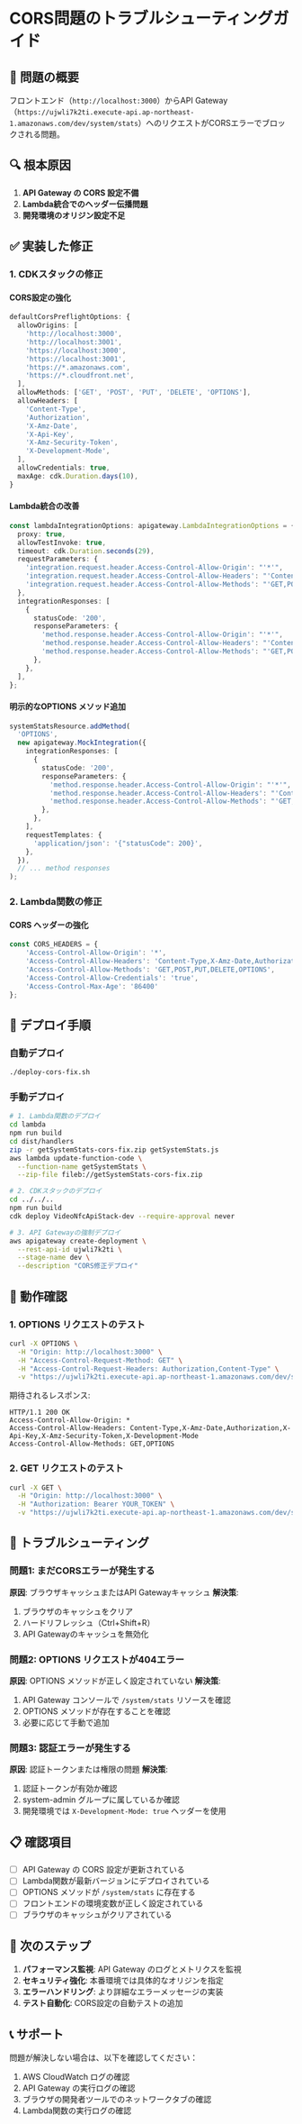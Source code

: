 # CORS問題のトラブルシューティングガイド

## 🚨 問題の概要

フロントエンド（`http://localhost:3000`）からAPI Gateway（`https://ujwli7k2ti.execute-api.ap-northeast-1.amazonaws.com/dev/system/stats`）へのリクエストがCORSエラーでブロックされる問題。

## 🔍 根本原因

1. **API Gateway の CORS 設定不備**
2. **Lambda統合でのヘッダー伝播問題**
3. **開発環境のオリジン設定不足**

## ✅ 実装した修正

### 1. CDKスタックの修正

#### CORS設定の強化
```typescript
defaultCorsPreflightOptions: {
  allowOrigins: [
    'http://localhost:3000',
    'http://localhost:3001',
    'https://localhost:3000',
    'https://localhost:3001',
    'https://*.amazonaws.com',
    'https://*.cloudfront.net',
  ],
  allowMethods: ['GET', 'POST', 'PUT', 'DELETE', 'OPTIONS'],
  allowHeaders: [
    'Content-Type',
    'Authorization',
    'X-Amz-Date',
    'X-Api-Key',
    'X-Amz-Security-Token',
    'X-Development-Mode',
  ],
  allowCredentials: true,
  maxAge: cdk.Duration.days(10),
}
```

#### Lambda統合の改善
```typescript
const lambdaIntegrationOptions: apigateway.LambdaIntegrationOptions = {
  proxy: true,
  allowTestInvoke: true,
  timeout: cdk.Duration.seconds(29),
  requestParameters: {
    'integration.request.header.Access-Control-Allow-Origin': "'*'",
    'integration.request.header.Access-Control-Allow-Headers': "'Content-Type,X-Amz-Date,Authorization,X-Api-Key,X-Amz-Security-Token,X-Development-Mode'",
    'integration.request.header.Access-Control-Allow-Methods': "'GET,POST,PUT,DELETE,OPTIONS'",
  },
  integrationResponses: [
    {
      statusCode: '200',
      responseParameters: {
        'method.response.header.Access-Control-Allow-Origin': "'*'",
        'method.response.header.Access-Control-Allow-Headers': "'Content-Type,X-Amz-Date,Authorization,X-Api-Key,X-Amz-Security-Token,X-Development-Mode'",
        'method.response.header.Access-Control-Allow-Methods': "'GET,POST,PUT,DELETE,OPTIONS'",
      },
    },
  ],
};
```

#### 明示的なOPTIONS メソッド追加
```typescript
systemStatsResource.addMethod(
  'OPTIONS',
  new apigateway.MockIntegration({
    integrationResponses: [
      {
        statusCode: '200',
        responseParameters: {
          'method.response.header.Access-Control-Allow-Origin': "'*'",
          'method.response.header.Access-Control-Allow-Headers': "'Content-Type,X-Amz-Date,Authorization,X-Api-Key,X-Amz-Security-Token,X-Development-Mode'",
          'method.response.header.Access-Control-Allow-Methods': "'GET,OPTIONS'",
        },
      },
    ],
    requestTemplates: {
      'application/json': '{"statusCode": 200}',
    },
  }),
  // ... method responses
);
```

### 2. Lambda関数の修正

#### CORS ヘッダーの強化
```javascript
const CORS_HEADERS = {
    'Access-Control-Allow-Origin': '*',
    'Access-Control-Allow-Headers': 'Content-Type,X-Amz-Date,Authorization,X-Api-Key,X-Amz-Security-Token,X-Development-Mode',
    'Access-Control-Allow-Methods': 'GET,POST,PUT,DELETE,OPTIONS',
    'Access-Control-Allow-Credentials': 'true',
    'Access-Control-Max-Age': '86400'
};
```

## 🚀 デプロイ手順

### 自動デプロイ
```bash
./deploy-cors-fix.sh
```

### 手動デプロイ
```bash
# 1. Lambda関数のデプロイ
cd lambda
npm run build
cd dist/handlers
zip -r getSystemStats-cors-fix.zip getSystemStats.js
aws lambda update-function-code \
  --function-name getSystemStats \
  --zip-file fileb://getSystemStats-cors-fix.zip

# 2. CDKスタックのデプロイ
cd ../../..
npm run build
cdk deploy VideoNfcApiStack-dev --require-approval never

# 3. API Gatewayの強制デプロイ
aws apigateway create-deployment \
  --rest-api-id ujwli7k2ti \
  --stage-name dev \
  --description "CORS修正デプロイ"
```

## 🧪 動作確認

### 1. OPTIONS リクエストのテスト
```bash
curl -X OPTIONS \
  -H "Origin: http://localhost:3000" \
  -H "Access-Control-Request-Method: GET" \
  -H "Access-Control-Request-Headers: Authorization,Content-Type" \
  -v "https://ujwli7k2ti.execute-api.ap-northeast-1.amazonaws.com/dev/system/stats"
```

期待されるレスポンス:
```
HTTP/1.1 200 OK
Access-Control-Allow-Origin: *
Access-Control-Allow-Headers: Content-Type,X-Amz-Date,Authorization,X-Api-Key,X-Amz-Security-Token,X-Development-Mode
Access-Control-Allow-Methods: GET,OPTIONS
```

### 2. GET リクエストのテスト
```bash
curl -X GET \
  -H "Origin: http://localhost:3000" \
  -H "Authorization: Bearer YOUR_TOKEN" \
  -v "https://ujwli7k2ti.execute-api.ap-northeast-1.amazonaws.com/dev/system/stats"
```

## 🔧 トラブルシューティング

### 問題1: まだCORSエラーが発生する

**原因**: ブラウザキャッシュまたはAPI Gatewayキャッシュ
**解決策**:
1. ブラウザのキャッシュをクリア
2. ハードリフレッシュ（Ctrl+Shift+R）
3. API Gatewayのキャッシュを無効化

### 問題2: OPTIONS リクエストが404エラー

**原因**: OPTIONS メソッドが正しく設定されていない
**解決策**:
1. API Gateway コンソールで `/system/stats` リソースを確認
2. OPTIONS メソッドが存在することを確認
3. 必要に応じて手動で追加

### 問題3: 認証エラーが発生する

**原因**: 認証トークンまたは権限の問題
**解決策**:
1. 認証トークンが有効か確認
2. system-admin グループに属しているか確認
3. 開発環境では `X-Development-Mode: true` ヘッダーを使用

## 📋 確認項目

- [ ] API Gateway の CORS 設定が更新されている
- [ ] Lambda関数が最新バージョンにデプロイされている
- [ ] OPTIONS メソッドが `/system/stats` に存在する
- [ ] フロントエンドの環境変数が正しく設定されている
- [ ] ブラウザのキャッシュがクリアされている

## 🎯 次のステップ

1. **パフォーマンス監視**: API Gateway のログとメトリクスを監視
2. **セキュリティ強化**: 本番環境では具体的なオリジンを指定
3. **エラーハンドリング**: より詳細なエラーメッセージの実装
4. **テスト自動化**: CORS設定の自動テストの追加

## 📞 サポート

問題が解決しない場合は、以下を確認してください：

1. AWS CloudWatch ログの確認
2. API Gateway の実行ログの確認
3. ブラウザの開発者ツールでのネットワークタブの確認
4. Lambda関数の実行ログの確認

